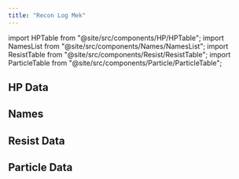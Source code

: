 ```yaml
---
title: "Recon Log Mek"
---
```


import HPTable from "@site/src/components/HP/HPTable";
import NamesList from "@site/src/components/Names/NamesList";
import ResistTable from "@site/src/components/Resist/ResistTable";
import ParticleTable from "@site/src/components/Particle/ParticleTable";

## HP Data

<HPTable item_key="reconlogmek" data_src="enemy" />

## Names

<NamesList item_key="reconlogmek" data_src="enemy" />

## Resist Data

<ResistTable item_key="reconlogmek" data_src="enemy" />

## Particle Data

<ParticleTable item_key="reconlogmek" data_src="enemy" />